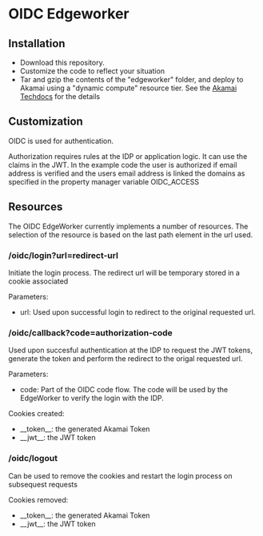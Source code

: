 # OIDC Edgeworker

## Installation
- Download this repository. 
- Customize the code to reflect your situation
- Tar and gzip the contents of the "edgeworker" folder, and deploy to Akamai using a "dynamic compute" resource tier. See the [Akamai Techdocs](https://techdocs.akamai.com/edgeworkers/docs/create-a-code-bundle) for the details 

## Customization
OIDC is used for authentication. 

Authorization requires rules at the IDP or application logic. It can use the claims in the JWT. In the example code the user is authorized if email address is verified and the users email address is linked the domains as specified in the property manager variable OIDC_ACCESS

## Resources
The OIDC EdgeWorker currently implements a number of resources. The selection of the resource is based on the last path element in the url used.

### /oidc/login?url=redirect-url
Initiate the login process. The redirect url will be temporary stored in a cookie associated

Parameters:
- url: Used upon successful login to redirect to the original requested url. 

### /oidc/callback?code=authorization-code
Used upon succesful authentication at the IDP to request the JWT tokens, generate the token and perform the redirect to the origal requested url.

Parameters:
- code: Part of the OIDC code flow. The code will be used by the EdgeWorker to verify the login with the IDP.

Cookies created:
- \_\_token\_\_: the generated Akamai Token
- \_\_jwt\_\_: the JWT token 

### /oidc/logout
Can be used to remove the cookies and restart the login process on subsequest requests

Cookies removed:
- \_\_token\_\_: the generated Akamai Token
- \_\_jwt\_\_: the JWT token

